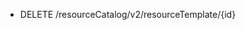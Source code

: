 <!--
    ATTENTION: This file was generated via gradle!
               Do NOT manually edit this file! Any such changes will be overwritten!
-->

* DELETE /resourceCatalog/v2/resourceTemplate/{id}
